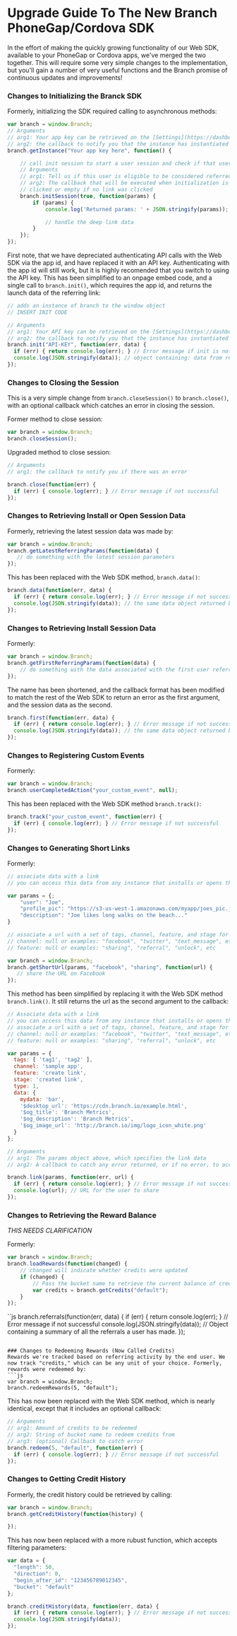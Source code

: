 # Upgrade Guide To The New Branch PhoneGap/Cordova SDK

In the effort of making the quickly growing functionality of our Web SDK, available to your PhoneGap or Cordova apps, we've merged the two together. This will require some very simple changes to the implementation, but you'll gain a number of very useful functions and the Branch promise of continuous updates and improvements!

### Changes to Initializing the Branck SDK

Formerly, initializing the SDK required calling to asynchronous methods:
```js
var branch = window.Branch;
// Arguments
// arg1: Your app key can be retrieved on the [Settings](https://dashboard.branch.io/#/settings) page of the dashboard
// arg2: the callback to notify you that the instance has instantiated
branch.getInstance("Your app key here", function() {

    // call init session to start a user session and check if that user has been deep linked
    // Arguments
    // arg1: Tell us if this user is eligible to be considered referred - important for referral program integrations
    // arg2: The callback that will be executed when initialization is complete. The parameters returned here will be the key/value pair associated with the link the user
    // clicked or empty if no link was clicked
    branch.initSession(true, function(params) {
        if (params) {
            console.log('Returned params: ' + JSON.stringify(params));

            // handle the deep link data
        }
    });
});
```
First note, that we have depreciated authenticating API calls with the Web SDK via the app id, and have replaced it with an API key. Authenticating with the app id will still work, but it is highly recomended that you switch to using the API key.
This has been simplified to an onpage embed code, and a single call to `branch.init()`, which requires the app id, and returns the launch data of the referring link:
```js
// adds an instance of branch to the window object
// INSERT INIT CODE

// Arguments
// arg1: Your API key can be retrieved on the [Settings](https://dashboard.branch.io/#/settings) page of the dashboard
// arg2: the callback to notify you that the instance has instantiated
branch.init("API-KEY", function(err, data) {
  if (err) { return console.log(err); } // Error message if init is not successful
  console.log(JSON.stringify(data)); // object containing: data from referring link, referring identity, identity of user, and boolean indicating if user has the app installed on any device
});

```

### Changes to Closing the Session

This is a very simple change from `branch.closeSession()` to `branch.close()`, with an optional callback which catches an error in closing the session.

Former method to close session:
```js
var branch = window.Branch;
branch.closeSession();
```

Upgraded method to close session:
```js
// Arguments
// arg1: the callback to notify you if there was an error

branch.close(function(err) {
  if (err) { console.log(err); } // Error message if not successful
});
```

### Changes to Retrieving Install or Open Session Data

Formerly, retrieving the latest session data was made by:
```js
var branch = window.Branch;
branch.getLatestReferringParams(function(data) {
   // do something with the latest session parameters
});
```

This has been replaced with the Web SDK method, `branch.data()`:
```js
branch.data(function(err, data) {
  if (err) { return console.log(err); } // Error message if not successful
  console.log(JSON.stringify(data)); // the same data object returned by branch.init
});
```

### Changes to Retrieving Install Session Data

Formerly:
```js
var branch = window.Branch;
branch.getFirstReferringParams(function(data) {
    // do something with the data associated with the first user referral
});
```

The name has been shortened, and the callback format has been modified to match the rest of the Web SDK to return an error as the first argument, and the session data as the second.
```js
branch.first(function(err, data) {
  if (err) { return console.log(err); } // Error message if not successful
  console.log(JSON.stringify(data)); // the same data object returned by branch.init
});
```

### Changes to Registering Custom Events

Formerly:
```js
var branch = window.Branch;
branch.userCompletedAction("your_custom_event", null);
```

This has been replaced with the Web SDK method `branch.track()`:
```js
branch.track("your_custom_event", function(err) {
  if (err) { console.log(err); } // Error message if not successful
});
```

### Changes to Generating Short Links

Formerly:
```js
// associate data with a link
// you can access this data from any instance that installs or opens the app from this link (amazing...)

var params = {;
    "user": "Joe",
    "profile_pic": "https://s3-us-west-1.amazonaws.com/myapp/joes_pic.jpg",
    "description": "Joe likes long walks on the beach..."
}

// associate a url with a set of tags, channel, feature, and stage for better analytics.
// channel: null or examples: "facebook", "twitter", "text_message", etc
// feature: null or examples: "sharing", "referral", "unlock", etc

var branch = window.Branch;
branch.getShortUrl(params, "facebook", "sharing", function(url) {
   // share the URL on Facebook
});
```

This method has been simplified by replacing it with the Web SDK method `branch.link()`. It still returns the url as the second argument to the callback:
```js
// Associate data with a link
// you can access this data from any instance that installs or opens the app from this link (amazing...)
// associate a url with a set of tags, channel, feature, and stage for better analytics.
// channel: null or examples: "facebook", "twitter", "text_message", etc
// feature: null or examples: "sharing", "referral", "unlock", etc

var params = {
  tags: [ 'tag1', 'tag2' ],
  channel: 'sample app',
  feature: 'create link',
  stage: 'created link',
  type: 1,
  data: {
    mydata: 'bar',
    '$desktop_url': 'https://cdn.branch.io/example.html',
    '$og_title': 'Branch Metrics',
    '$og_description': 'Branch Metrics',
    '$og_image_url': 'http://branch.io/img/logo_icon_white.png'
  }
};

// Arguments
// arg1: The params object above, which specifies the link data
// arg2: A callback to catch any error returned, or if no error, to accept the URL generated.

branch.link(params, function(err, url) {
  if (err) { return console.log(err); } // Error message if not successful
  console.log(url); // URL for the user to share
});
```

### Changes to Retrieving the Reward Balance
*THIS NEEDS CLARIFICATION*

Formerly:
```js
var branch = window.Branch;
branch.loadRewards(function(changed) {
    // changed will indicate whether credits were updated
    if (changed) {
        // Pass the bucket name to retrieve the current balance of credits
        var credits = branch.getCredits("default");
    }
});
```

``js
branch.referrals(function(err, data) {
  if (err) { return console.log(err); } // Error message if not successful
  console.log(JSON.stringify(data)); // Object containing a summary of all the referrals a user has made.
});
```

### Changes to Redeeming Rewards (Now Called Credits)
Rewards we're tracked based on referring activity by the end user. We now track "credits," which can be any unit of your choice. Formerly, rewards were redeemed by:
```js
var branch = window.Branch;
branch.redeemRewards(5, "default");
```

This has now been replaced with the Web SDK method, which is nearly identical, except that it includes an optional callback:
```js
// Arguments
// arg1: Amount of credits to be redeemed
// arg2: String of bucket name to redeem credits from
// arg3: (optional) Callback to catch error
branch.redeem(5, "default", function(err) {
  if (err) { console.log(err); } // Error message if not successful
});
```

### Changes to Getting Credit History

Formerly, the credit history could be retrieved by calling:
```js
var branch = window.Branch;
branch.getCreditHistory(function(history) {

});
```

This has now been replaced with a more rubust function, which accepts filtering parameters:
```js
var data = {
  "length": 50,
  "direction": 0,
  "begin_after_id": "123456789012345",
  "bucket": "default"
};

branch.creditHistory(data, function(err, data) {
  if (err) { return console.log(err); } // Error message if not successful
  console.log(JSON.stringify(data));
});
```
